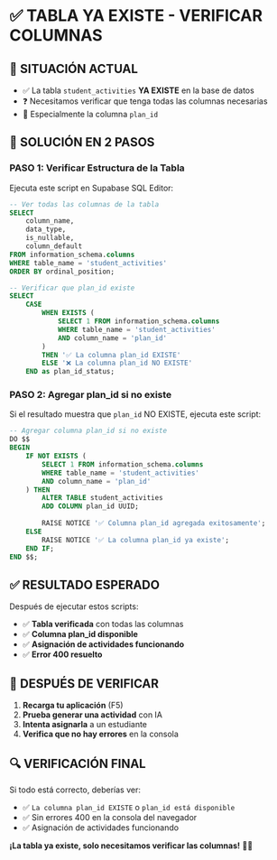 # ✅ TABLA YA EXISTE - VERIFICAR COLUMNAS

## 🎯 **SITUACIÓN ACTUAL**
- ✅ La tabla `student_activities` **YA EXISTE** en la base de datos
- ❓ Necesitamos verificar que tenga todas las columnas necesarias
- 🎯 Especialmente la columna `plan_id`

## 🔧 **SOLUCIÓN EN 2 PASOS**

### **PASO 1: Verificar Estructura de la Tabla**
Ejecuta este script en Supabase SQL Editor:

```sql
-- Ver todas las columnas de la tabla
SELECT 
    column_name, 
    data_type, 
    is_nullable, 
    column_default
FROM information_schema.columns 
WHERE table_name = 'student_activities' 
ORDER BY ordinal_position;

-- Verificar que plan_id existe
SELECT 
    CASE 
        WHEN EXISTS (
            SELECT 1 FROM information_schema.columns 
            WHERE table_name = 'student_activities' 
            AND column_name = 'plan_id'
        ) 
        THEN '✅ La columna plan_id EXISTE'
        ELSE '❌ La columna plan_id NO EXISTE'
    END as plan_id_status;
```

### **PASO 2: Agregar plan_id si no existe**
Si el resultado muestra que `plan_id` NO EXISTE, ejecuta este script:

```sql
-- Agregar columna plan_id si no existe
DO $$
BEGIN
    IF NOT EXISTS (
        SELECT 1 FROM information_schema.columns 
        WHERE table_name = 'student_activities' 
        AND column_name = 'plan_id'
    ) THEN
        ALTER TABLE student_activities 
        ADD COLUMN plan_id UUID;
        
        RAISE NOTICE '✅ Columna plan_id agregada exitosamente';
    ELSE
        RAISE NOTICE '✅ La columna plan_id ya existe';
    END IF;
END $$;
```

## ✅ **RESULTADO ESPERADO**

Después de ejecutar estos scripts:
- ✅ **Tabla verificada** con todas las columnas
- ✅ **Columna plan_id disponible**
- ✅ **Asignación de actividades funcionando**
- ✅ **Error 400 resuelto**

## 🚀 **DESPUÉS DE VERIFICAR**

1. **Recarga tu aplicación** (F5)
2. **Prueba generar una actividad** con IA
3. **Intenta asignarla** a un estudiante
4. **Verifica que no hay errores** en la consola

## 🔍 **VERIFICACIÓN FINAL**

Si todo está correcto, deberías ver:
- ✅ `La columna plan_id EXISTE` o `plan_id está disponible`
- ✅ Sin errores 400 en la consola del navegador
- ✅ Asignación de actividades funcionando

**¡La tabla ya existe, solo necesitamos verificar las columnas!** 🎯✨
